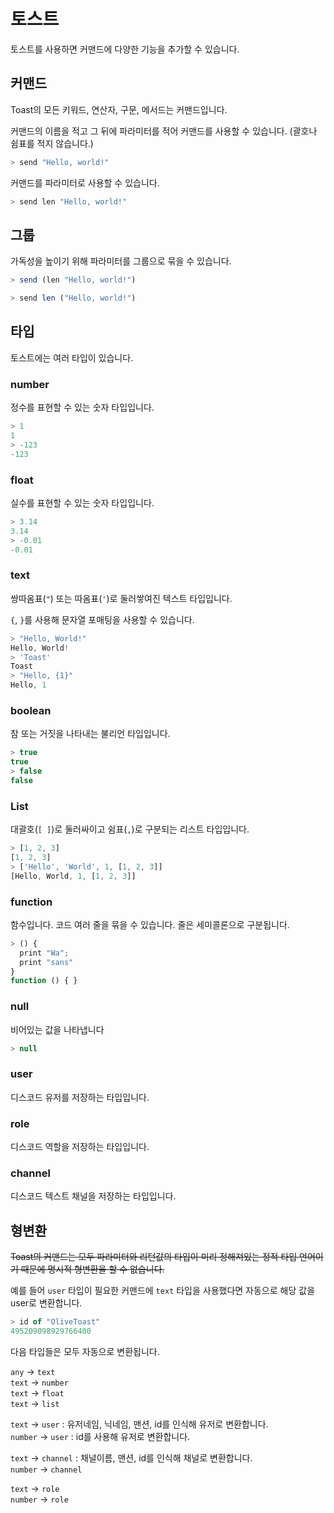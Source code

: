 # 토스트

토스트를 사용하면 커맨드에 다양한 기능을 추가할 수 있습니다.

## 커맨드

Toast의 모든 키워드, 연산자, 구문, 메서드는 커맨드입니다.

커맨드의 이름을 적고 그 뒤에 파라미터를 적어 커맨드를 사용할 수 있습니다.
(괄호나 쉼표를 적지 않습니다.)

```js
> send "Hello, world!"
```

커맨드를 파라미터로 사용할 수 있습니다.

```js
> send len "Hello, world!"
```

## 그룹

가독성을 높이기 위해 파라미터를 그룹으로 묶을 수 있습니다.

```js
> send (len "Hello, world!")

> send len ("Hello, world!")
```

## 타입

토스트에는 여러 타입이 있습니다.

### number

정수를 표현할 수 있는 숫자 타입입니다.

```js
> 1
1
> -123
-123
```

### float

실수를 표현할 수 있는 숫자 타입입니다.

```js
> 3.14
3.14
> -0.01
-0.01
```

### text

쌍따옴표(`"`) 또는 따옴표(`'`)로 둘러쌓여진 텍스트 타입입니다.

`{`, `}`를 사용해 문자열 포매팅을 사용할 수 있습니다.

```js
> "Hello, World!"
Hello, World!
> 'Toast'
Toast
> "Hello, {1}"
Hello, 1
```

### boolean

참 또는 거짓을 나타내는 불리언 타입입니다.

```js
> true
true
> false
false
```

### List

대괄호(`[ ]`)로 둘러싸이고 쉼표(`,`)로 구분되는 리스트 타입입니다.

```js
> [1, 2, 3]
[1, 2, 3]
> ['Hello', 'World', 1, [1, 2, 3]]
[Hello, World, 1, [1, 2, 3]]
```

### function

함수입니다. 코드 여러 줄을 묶을 수 있습니다.
줄은 세미콜론으로 구분됩니다.

```js
> () {
  print "Wa";
  print "sans"
}
function () { }
```

### null

비어있는 값을 나타냅니다

```js
> null

```

### user

디스코드 유저를 저장하는 타입입니다.

### role

디스코드 역할을 저장하는 타입입니다.

### channel

디스코드 텍스트 채널을 저장하는 타입입니다.

## 형변환

~~Toast의 커맨드는 모두 파라미터와 리턴값의 타입이 미리 정해져있는 정적 타입 언어이기 때문에 명시적 형변환을 할 수 없습니다.~~

예를 들어 `user` 타입이 필요한 커맨드에 `text` 타입을 사용했다면 자동으로 해당 값을 user로 변환합니다.

```js
> id of "OliveToast"
495209098929766400
```

다음 타입들은 모두 자동으로 변환됩니다.

`any` -> `text`   
`text` -> `number`   
`text` -> `float`   
`text` -> `list`   

`text` -> `user` : 유저네임, 닉네임, 맨션, id를 인식해 유저로 변환합니다.   
`number` -> `user` : id를 사용해 유저로 변환합니다.

`text` -> `channel` : 채널이름, 맨션, id를 인식해 채널로 변환합니다.   
`number` -> `channel`

`text` -> `role`   
`number` -> `role`